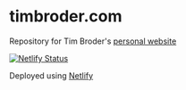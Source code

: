 # timbroder.com
Repository for Tim Broder's [personal website](https://www.timbroder.com/)

[![Netlify Status](https://api.netlify.com/api/v1/badges/f8072d00-28cb-44d9-8169-4661b1580663/deploy-status)](https://app.netlify.com/sites/funny-meringue-5e00b8/deploys)

Deployed using [Netlify](https://app.netlify.com/sites/funny-meringue-5e00b8/overview)
